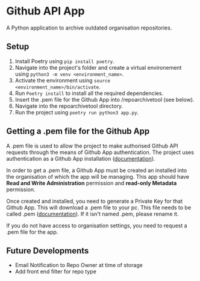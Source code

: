 # Github API App
A Python application to archive outdated organisation repositories.

## Setup
1. Install Poetry using `pip install poetry`.
2. Navigate into the project's folder and create a virtual environement using `python3 -m venv <environment_name>`.
3. Activate the environment using `source <environment_name>/bin/activate`.
4. Run `Poetry install` to install all the required dependencies.
5. Insert the .pem file for the Github App into /repoarchivetool (see below).
6. Navigate into the repoarchivetool directory.
7. Run the project using `poetry run python3 app.py`.

## Getting a .pem file for the Github App
A .pem file is used to allow the project to make authorised Github API requests through the means of Github App authentication.
The project uses authentication as a Github App installation ([documentation](https://docs.github.com/en/apps/creating-github-apps/authenticating-with-a-github-app/authenticating-as-a-github-app-installation)).

In order to get a .pem file, a Github App must be created an installed into the organisation of which the app will be managing.
This app should have **Read and Write Administration** permission and **read-only Metadata** permission.

Once created and installed, you need to generate a Private Key for that Github App. This will download a .pem file to your pc.
This file needs to be called .pem ([documentation](https://docs.github.com/en/apps/creating-github-apps/authenticating-with-a-github-app/managing-private-keys-for-github-apps)). If it isn't named .pem, please rename it.

If you do not have access to organisation settings, you need to request a .pem file for the app.

## Future Developments
- Email Notification to Repo Owner at time of storage
- Add front end filter for repo type